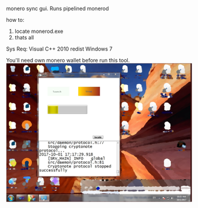 monero sync gui. Runs pipelined monerod 

how to: 
1. locate monerod.exe  
2. thats all

Sys Req: 
Visual C++ 2010 redist 
Windows 7   

You'll need own monero wallet before run this tool. 
![Screen1](/screens/Untitled.jpg)